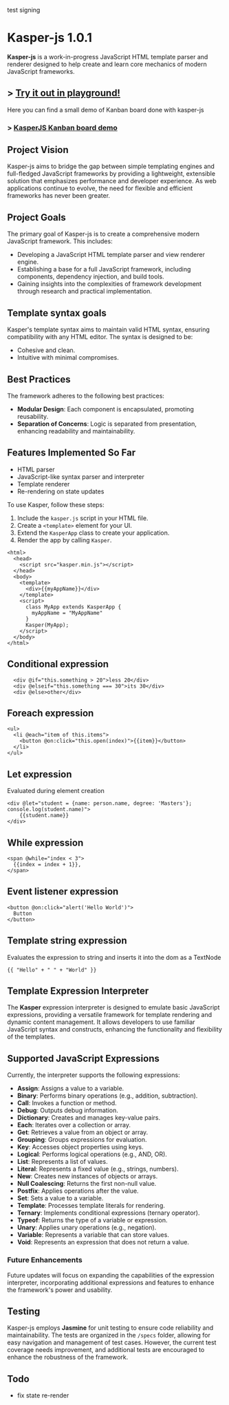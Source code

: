 test signing

# Kasper-js 1.0.1

**Kasper-js** is a work-in-progress JavaScript HTML template parser and renderer designed to help create and learn core mechanics of modern JavaScript frameworks.

## > [Try it out in playground!](https://eugenioenko.github.io/kasper-js/live/)

Here you can find a small demo of Kanban board done with kasper-js

### > [KasperJS Kanban board demo](https://eugenioenko.github.io/kasper-js/live/demo.html)

## Project Vision

Kasper-js aims to bridge the gap between simple templating engines and full-fledged JavaScript frameworks by providing a lightweight, extensible solution that emphasizes performance and developer experience. As web applications continue to evolve, the need for flexible and efficient frameworks has never been greater.

## Project Goals
The primary goal of Kasper-js is to create a comprehensive modern JavaScript framework. This includes:

- Developing a JavaScript HTML template parser and view renderer engine.
- Establishing a base for a full JavaScript framework, including components, dependency injection, and build tools.
- Gaining insights into the complexities of framework development through research and practical implementation.


## Template syntax goals

Kasper's template syntax aims to maintain valid HTML syntax, ensuring compatibility with any HTML editor. The syntax is designed to be:

- Cohesive and clean.
- Intuitive with minimal compromises.

## Best Practices

The framework adheres to the following best practices:
- **Modular Design**: Each component is encapsulated, promoting reusability.
- **Separation of Concerns**: Logic is separated from presentation, enhancing readability and maintainability.

## Features Implemented So Far

- HTML parser
- JavaScript-like syntax parser and interpreter
- Template renderer
- Re-rendering on state updates

To use Kasper, follow these steps:

1. Include the `kasper.js` script in your HTML file.
2. Create a `<template>` element for your UI.
3. Extend the `KasperApp` class to create your application.
4. Render the app by calling `Kasper`.

```
<html>
  <head>
    <script src="kasper.min.js"></script>
  </head>
  <body>
    <template>
      <div>{{myAppName}}</div>
    </template>
    <script>
      class MyApp extends KasperApp {
        myAppName = "MyAppName"
      }
      Kasper(MyApp);
    </script>
  </body>
</html>
```


## Conditional expression

```
  <div @if="this.something > 20">less 20</div>
  <div @elseif="this.something === 30">its 30</div>
  <div @else>other</div>
```

## Foreach expression

```
<ul>
  <li @each="item of this.items">
    <button @on:click="this.open(index)">{{item}}</button>
  </li>
</ul>
```

## Let expression

Evaluated during element creation

```
<div @let="student = {name: person.name, degree: 'Masters'}; console.log(student.name)">
    {{student.name}}
</div>
```

## While expression

```
<span @while="index < 3">
  {{index = index + 1}},
</span>
```

## Event listener expression

```
<button @on:click="alert('Hello World')">
  Button
</button>
```

## Template string expression

Evaluates the expression to string and inserts it into the dom as a TextNode

```
{{ "Hello" + " " + "World" }}
```

## Template Expression Interpreter

The **Kasper** expression interpreter is designed to emulate basic JavaScript expressions, providing a versatile framework for template rendering and dynamic content management. It allows developers to use familiar JavaScript syntax and constructs, enhancing the functionality and flexibility of the templates.


## Supported JavaScript Expressions

Currently, the interpreter supports the following expressions:

- **Assign**: Assigns a value to a variable.
- **Binary**: Performs binary operations (e.g., addition, subtraction).
- **Call**: Invokes a function or method.
- **Debug**: Outputs debug information.
- **Dictionary**: Creates and manages key-value pairs.
- **Each**: Iterates over a collection or array.
- **Get**: Retrieves a value from an object or array.
- **Grouping**: Groups expressions for evaluation.
- **Key**: Accesses object properties using keys.
- **Logical**: Performs logical operations (e.g., AND, OR).
- **List**: Represents a list of values.
- **Literal**: Represents a fixed value (e.g., strings, numbers).
- **New**: Creates new instances of objects or arrays.
- **Null Coalescing**: Returns the first non-null value.
- **Postfix**: Applies operations after the value.
- **Set**: Sets a value to a variable.
- **Template**: Processes template literals for rendering.
- **Ternary**: Implements conditional expressions (ternary operator).
- **Typeof**: Returns the type of a variable or expression.
- **Unary**: Applies unary operations (e.g., negation).
- **Variable**: Represents a variable that can store values.
- **Void**: Represents an expression that does not return a value.

### Future Enhancements

Future updates will focus on expanding the capabilities of the expression interpreter, incorporating additional expressions and features to enhance the framework's power and usability.

## Testing

Kasper-js employs **Jasmine** for unit testing to ensure code reliability and maintainability. The tests are organized in the `/specs` folder, allowing for easy navigation and management of test cases. However, the current test coverage needs improvement, and additional tests are encouraged to enhance the robustness of the framework.

## Todo

- fix state re-render
